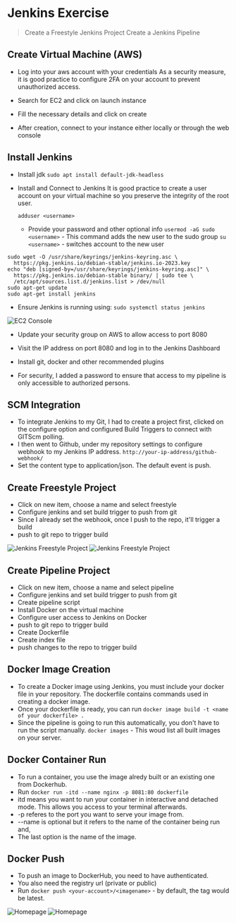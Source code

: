 # Jenkins Exercise

> Create a Freestyle Jenkins Project
> Create a Jenkins Pipeline

## Create Virtual Machine (AWS)

- Log into your aws account with your credentials
  As a security measure, it is good practice to configure 2FA on your account to prevent unauthorized access.

- Search for EC2 and click on launch instance
- Fill the necessary details and click on create
- After creation, connect to your instance either locally or through the web console

## Install Jenkins

- Install jdk
```sudo apt install default-jdk-headless```

- Install and Connect to Jenkins
  It is good practice to create a user account on your virtual machine so you preserve the integrity of the root user.

  ```adduser <username>```
  - Provide your password and other optional info
  ```usermod -aG sudo <username>``` - This command adds the new user to the sudo group
  ```su <username>``` - switches account to the new user

``` shell
sudo wget -O /usr/share/keyrings/jenkins-keyring.asc \
  https://pkg.jenkins.io/debian-stable/jenkins.io-2023.key
echo "deb [signed-by=/usr/share/keyrings/jenkins-keyring.asc]" \
  https://pkg.jenkins.io/debian-stable binary/ | sudo tee \
  /etc/apt/sources.list.d/jenkins.list > /dev/null
sudo apt-get update
sudo apt-get install jenkins
```

- Ensure Jenkins is running using:
```sudo systemctl status jenkins```

![EC2 Console](images/ec2-instance.png)

- Update your security group on AWS to allow access to port 8080
- Visit the IP address on port 8080 and log in to the Jenkins Dashboard
- Install git, docker and other recommended plugins

- For security, I added a password to ensure that access to my pipeline is only accessible to authorized persons.

## SCM Integration

- To integrate Jenkins to my Git, I had to create a project first, clicked on the configure option and configured Build Triggers to connect with GITScm polling.
- I then went to Github, under my repository settings to configure webhook to my Jenkins IP address.
```http://your-ip-address/github-webhook/```
- Set the content type to application/json. The default event is push.

## Create Freestyle Project

- Click on new item, choose a name and select freestyle
- Configure jenkins and set build trigger to push from git
- Since I already set the webhook, once I push to the repo, it'll trigger a build
- push to git repo to trigger build

![Jenkins Freestyle Project](images/jenkins-freestyle.png)
![Jenkins Freestyle Project](images/freestyle.png)

## Create Pipeline Project

- Click on new item, choose a name and select pipeline
- Configure jenkins and set build trigger to push from git
- Create pipeline script
- Install Docker on the virtual machine
- Configure user access to Jenkins on Docker
- push to git repo to trigger build
- Create Dockerfile
- Create index file
- push changes to the repo to trigger build

## Docker Image Creation

- To create a Docker image using Jenkins, you must include your docker file in your repository. The dockerfile contains commands used in creating a docker image.
- Once your dockerfile is ready, you can run ```docker image build -t <name of your dockerfile> .```
- Since the pipeline is going to run this automatically, you don't have to run the script manually.
```docker images``` - This woud list all built images on your server.

## Docker Container Run

- To run a container, you use the image alredy built or an existing one from Dockerhub.
- Run ```docker run -itd --name nginx -p 8081:80 dockerfile```
- itd means you want to run your container in interactive and detached mode. This allows you access to your terminal afterwards.
- -p referes to the port you want to serve your image from.
- --name is optional but it refers to the name of the container being run and,
- The last option is the name of the image.

## Docker Push

- To push an image to DockerHub, you need to have authenticated.
- You also need the registry url (private or public)
- Run ```docker push <your-account>/<imagename>``` - by default, the tag would be latest.

![Homepage](images/builds.png)
![Homepage](images/home.png)
